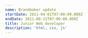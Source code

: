 ```yaml
---
name: Brandmaker update
startDate: 2011-04-01T07:00:00.000Z
endDate: 2011-08-31T07:00:00.000Z
title: Junior Web developer
description: 'html, css, js'
---
```


